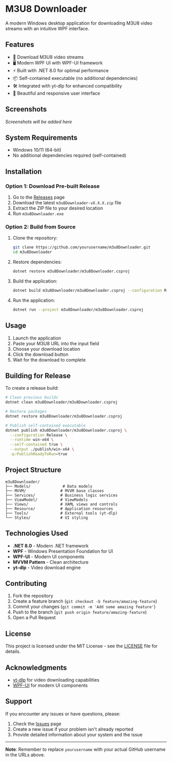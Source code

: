 # M3U8 Downloader

A modern Windows desktop application for downloading M3U8 video streams with an intuitive WPF interface.

## Features

- 🎥 Download M3U8 video streams
- 🖥️ Modern WPF UI with WPF-UI framework
- ⚡ Built with .NET 8.0 for optimal performance
- 📦 Self-contained executable (no additional dependencies)
- 🛠️ Integrated with yt-dlp for enhanced compatibility
- 🎨 Beautiful and responsive user interface

## Screenshots

*Screenshots will be added here*

## System Requirements

- Windows 10/11 (64-bit)
- No additional dependencies required (self-contained)

## Installation

### Option 1: Download Pre-built Release
1. Go to the [Releases](https://github.com/yourusername/m3u8Downloader/releases) page
2. Download the latest `m3u8Downloader-vX.X.X.zip` file
3. Extract the ZIP file to your desired location
4. Run `m3u8Downloader.exe`

### Option 2: Build from Source
1. Clone the repository:
   ```bash
   git clone https://github.com/yourusername/m3u8Downloader.git
   cd m3u8Downloader
   ```

2. Restore dependencies:
   ```bash
   dotnet restore m3u8Downloader/m3u8Downloader.csproj
   ```

3. Build the application:
   ```bash
   dotnet build m3u8Downloader/m3u8Downloader.csproj --configuration Release
   ```

4. Run the application:
   ```bash
   dotnet run --project m3u8Downloader/m3u8Downloader.csproj
   ```

## Usage

1. Launch the application
2. Paste your M3U8 URL into the input field
3. Choose your download location
4. Click the download button
5. Wait for the download to complete

## Building for Release

To create a release build:

```bash
# Clean previous builds
dotnet clean m3u8Downloader/m3u8Downloader.csproj

# Restore packages
dotnet restore m3u8Downloader/m3u8Downloader.csproj

# Publish self-contained executable
dotnet publish m3u8Downloader/m3u8Downloader.csproj \
  --configuration Release \
  --runtime win-x64 \
  --self-contained true \
  --output ./publish/win-x64 \
  -p:PublishReadyToRun=true
```

## Project Structure

```
m3u8Downloader/
├── Models/              # Data models
├── MVVM/               # MVVM base classes
├── Services/           # Business logic services
├── ViewModel/          # ViewModels
├── Views/              # XAML views and controls
├── Resource/           # Application resources
├── Tools/              # External tools (yt-dlp)
└── Styles/             # UI styling
```

## Technologies Used

- **.NET 8.0** - Modern .NET framework
- **WPF** - Windows Presentation Foundation for UI
- **WPF-UI** - Modern UI components
- **MVVM Pattern** - Clean architecture
- **yt-dlp** - Video download engine

## Contributing

1. Fork the repository
2. Create a feature branch (`git checkout -b feature/amazing-feature`)
3. Commit your changes (`git commit -m 'Add some amazing feature'`)
4. Push to the branch (`git push origin feature/amazing-feature`)
5. Open a Pull Request

## License

This project is licensed under the MIT License - see the [LICENSE](LICENSE) file for details.

## Acknowledgments

- [yt-dlp](https://github.com/yt-dlp/yt-dlp) for video downloading capabilities
- [WPF-UI](https://github.com/lepoco/wpfui) for modern UI components

## Support

If you encounter any issues or have questions, please:
1. Check the [Issues](https://github.com/yourusername/m3u8Downloader/issues) page
2. Create a new issue if your problem isn't already reported
3. Provide detailed information about your system and the issue

---

**Note**: Remember to replace `yourusername` with your actual GitHub username in the URLs above. 
